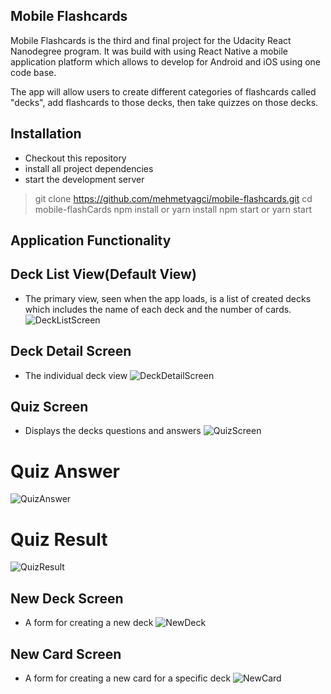 
## Mobile Flashcards

Mobile Flashcards is the third and final project for the Udacity React Nanodegree program. It was build with using React Native a mobile application platform which allows to develop for Android and iOS using one code base.  

The app will allow users to create different categories of flashcards called "decks", add flashcards to those decks, then take quizzes on those decks.

## Installation

* Checkout this repository
* install all project dependencies 
* start the development server 

> git clone https://github.com/mehmetyagci/mobile-flashcards.git
> cd mobile-flashCards
> npm install or yarn install
> npm start or yarn start

## Application Functionality

## Deck List View(Default View)
  - The primary view, seen when the app loads, is a list of created decks which includes the name of each deck and the number of cards.
![DeckListScreen](https://github.com/mehmetyagci/mobile-flashcards/blob/master/screenshots/1DeckListScreen.PNG)

## Deck Detail Screen
  - The individual deck view
![DeckDetailScreen](https://github.com/mehmetyagci/mobile-flashcards/blob/master/screenshots/2DeckDetailScreen.PNG)

## Quiz Screen
  - Displays the decks questions and answers
  ![QuizScreen](https://github.com/mehmetyagci/mobile-flashcards/blob/master/screenshots/3QuizScreen.PNG)

# Quiz Answer
![QuizAnswer](https://github.com/mehmetyagci/mobile-flashcards/blob/master/screenshots/4QuizScreen.PNG)

# Quiz Result
![QuizResult](https://github.com/mehmetyagci/mobile-flashcards/blob/master/screenshots/5QuizScreen.PNG)

## New Deck Screen
  - A form for creating a new deck
  ![NewDeck](https://github.com/mehmetyagci/mobile-flashcards/blob/master/screenshots/6AddDeckScreen.PNG)

## New Card Screen
  - A form for creating a new card for a specific deck
  ![NewCard](https://github.com/mehmetyagci/mobile-flashcards/blob/master/screenshots/7AddCardScreen.PNG)
